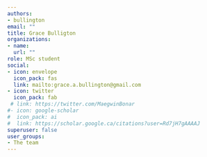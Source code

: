 ```yaml
---
authors:
- bullington
email: ""
title: Grace Bulligton
organizations:
- name: 
  url: ""
role: MSc student
social:
- icon: envelope
  icon_pack: fas
  link: mailto:grace.a.bullington@gmail.com
- icon: twitter
  icon_pack: fab
 # link: https://twitter.com/MaegwinBonar
#- icon: google-scholar
#  icon_pack: ai
#  link: https://scholar.google.ca/citations?user=Rd7jH7gAAAAJ
superuser: false
user_groups:
- The team
---
```

